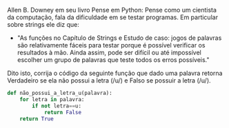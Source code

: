 Allen B. Downey em seu livro Pense em Python: Pense como um cientista da computação, fala da dificuldade em se testar programas. Em particular sobre strings ele diz que:

* "As funções no Capítulo de Strings e Estudo de caso: jogos de palavras  são relativamente fáceis para testar porque é possível verificar os resultados à mão. Ainda assim, pode ser difícil ou até impossível escolher um grupo de palavras que teste todos os erros possíveis." 

Dito isto, corrija o código da seguinte função que dado uma palavra retorna Verdadeiro se ela não possui a letra (/u/) e Falso se possuir a letra (/u/).

```py
def não_possui_a_letra_u(palavra):
    for letra in palavra:
        if not letra==u:
            return False
    return True
```